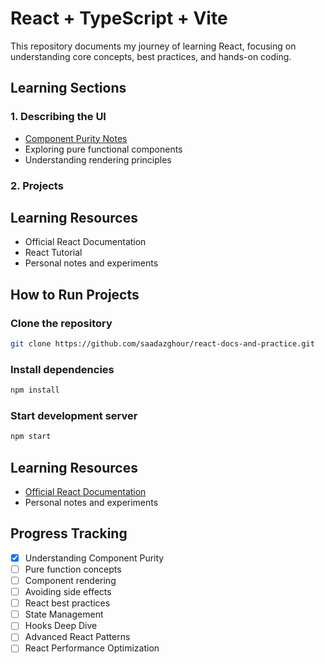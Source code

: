 # React + TypeScript + Vite

This repository documents my journey of learning React, focusing on understanding core concepts, best practices, and hands-on coding.

## Learning Sections

### 1. Describing the UI

- [Component Purity Notes](docs/notes/component-purity.md)
- Exploring pure functional components
- Understanding rendering principles

### 2. Projects

## Learning Resources

- Official React Documentation
- React Tutorial
- Personal notes and experiments

## How to Run Projects

### Clone the repository

```bash
git clone https://github.com/saadazghour/react-docs-and-practice.git
```

### Install dependencies

```bash
npm install
```

### Start development server

```bash
npm start
```

## Learning Resources

- [Official React Documentation](https://react.dev)
- Personal notes and experiments

## Progress Tracking

- [x] Understanding Component Purity
- [ ] Pure function concepts
- [ ] Component rendering
- [ ] Avoiding side effects
- [ ] React best practices
- [ ] State Management
- [ ] Hooks Deep Dive
- [ ] Advanced React Patterns
- [ ] React Performance Optimization
